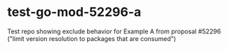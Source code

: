 # test-go-mod-52296-a
Test repo showing exclude behavior for Example A from proposal #52296 ("limit version resolution to packages that are consumed")
